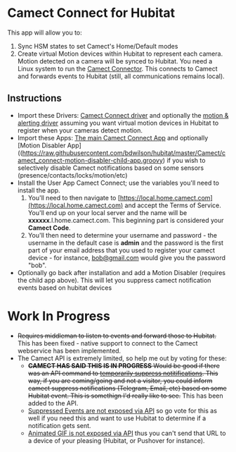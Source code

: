 # Camect Connect for Hubitat

This app will allow you to:
1. Sync HSM states to set Camect's Home/Default modes
2. Create virtual Motion devices within Hubitat to represent each camera.
Motion detected on a camera will be synced to Hubitat. You need a Linux system
to run the [Camect Connector](https://github.com/bdwilson/camect-connector). This connects to Camect and forwards events to
Hubitat (still, all communications remains local). 

Instructions
---
* Import these Drivers: [Camect Connect driver](https://raw.githubusercontent.com/bdwilson/hubitat/master/Camect/camect_connect-driver.groovy) and optionally the [motion & alerting driver](https://raw.githubusercontent.com/bdwilson/hubitat/master/Camect/camect_connect-motion-driver.groovy) assuming you want virtual motion devices in Hubitat to register when your cameras detect motion. 
* Import these Apps: [The main Camect Connect App](https://raw.githubusercontent.com/bdwilson/hubitat/master/Camect/camect_connect-app.groovy)
and optionally [Motion Disabler App]((https://raw.githubusercontent.com/bdwilson/hubitat/master/Camect/camect_connect-motion-disabler-child-app.groovy) if you wish to selectively disable Camect notifications based on some sensors (presence/contacts/locks/motion/etc)
* Install the User App Camect Connect; use the variables you'll need to install the app.
    1. You'll need to then navigate to [https://local.home.camect.com](https://local.home.camect.com) and accept the Terms of Service. You'll end up on your local server and the name will be **xxxxxx**.l.home.camect.com. This beginning part is considered your **Camect Code**. 
    2. You'll then need to determine your username and password - the username in the default case is **admin** and the password is the first part of your email address that you used to register your camect device - for instance, bob@gmail.com would give you the password "bob".
* Optionally go back after installation and add a Motion Disabler (requires the child app above). This will let you suppress camect notification events based on hubitat devices 

# Work In Progress
* ~~Requires middleman to listen to events and forward those to Hubitat.~~  This has been fixed - native support to connect to the Camect webservice has been implemented.
* The Camect API is extremely limited, so help me out by voting for these:
    * ~~**CAMECT HAS SAID THIS IS IN PROGRESS** Would be good if there was an API command to [temporarily suppress notitifications](https://groups.google.com/a/camect.com/forum/?oldui=1#!category-topic/forum/feature-request/1MnFjSAdPUI).  This way, if you are coming/going and not a visitor, you could inform camect suppress notifications (Telegram, Email, etc) based on some Hubitat event. This is somethign I'd really like to see.~~ This has been added to the API. 
    * [Suppressed Events are not exposed via API](https://groups.google.com/a/camect.com/forum/?oldui=1#!category-topic/forum/feature-request/A0K0YgHQizQ) so go vote for this as well if you need this and want to use Hubitat to determine if a notification gets sent.
    * [Animated GIF is not exposed via API](https://groups.google.com/a/camect.com/forum/?oldui=1#!category-topic/forum/feature-request/_PLRDMPR02Q) thus you can't send that URL to a device of your pleasing (Hubitat, or Pushover for instance).  

